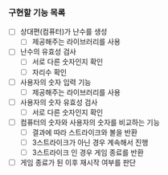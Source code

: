 ### 구현할 기능 목록

- [ ] 상대편(컴퓨터)가 난수를 생성
  - [ ] 제공해주는 라이브러리를 사용
- [ ] 난수의 유효성 검사
  - [ ] 서로 다른 숫자인지 확인
  - [ ] 자리수 확인
- [ ] 사용자의 숫자 입력 기능
  - [ ] 제공해주는 라이브러리를 사용
- [ ] 사용자의 숫자 유효성 검사
  - [ ] 서로 다른 숫자인지 확인
- [ ] 컴퓨터의 숫자와 사용자의 숫자를 비교하는 기능
  - [ ] 결과에 따라 스트라이크와 볼을 반환
  - [ ] 3스트라이크가 아닌 경우 계속해서 진행
  - [ ] 3스트라이크 인 경우 게임 종료를 반환
- [ ] 게임 종료가 된 이후 재시작 여부를 판단